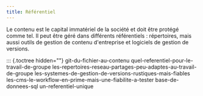 ```yaml
---
title: Référentiel
---
```


Le contenu est le capital immatériel de la société et doit être protégé
comme tel. Il peut être géré dans différents référentiels : répertoires,
mais aussi outils de gestion de contenu d\'entreprise et logiciels de
gestion de versions.

::: {.toctree hidden=""}
git-du-fichier-au-contenu quel-referentiel-pour-le-travail-de-groupe
les-repertoires-reseau-partages-peu-adaptes-au-travail-de-groupe
les-systemes-de-gestion-de-versions-rustiques-mais-fiables
les-cms-le-workflow-en-prime-mais-une-fiabilite-a-tester
base-de-donnees-sql un-referentiel-unique

